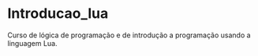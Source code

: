 # Introducao_lua
Curso de lógica de programação e de introdução a programação usando a linguagem Lua.
